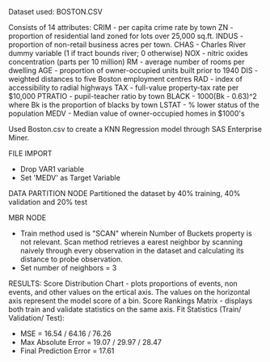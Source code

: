Dataset used: BOSTON.CSV

Consists of 14 attributes:
CRIM - per capita crime rate by town
ZN - proportion of residential land zoned for lots over 25,000 sq.ft.
INDUS - proportion of non-retail business acres per town.
CHAS - Charles River dummy variable (1 if tract bounds river; 0 otherwise)
NOX - nitric oxides concentration (parts per 10 million)
RM - average number of rooms per dwelling
AGE - proportion of owner-occupied units built prior to 1940
DIS - weighted distances to five Boston employment centres
RAD - index of accessibility to radial highways
TAX - full-value property-tax rate per $10,000
PTRATIO - pupil-teacher ratio by town
BLACK - 1000(Bk - 0.63)^2 where Bk is the proportion of blacks by town
LSTAT - % lower status of the population
MEDV - Median value of owner-occupied homes in $1000's



Used Boston.csv to create a KNN Regression model through SAS Enterprise Miner.


FILE IMPORT
- Drop VAR1 variable
- Set 'MEDV' as Target Variable

DATA PARTITION NODE
Partitioned the dataset by 40% training, 40% validation and 20% test

MBR NODE
- Train method used is "SCAN" wherein Number of Buckets property is not relevant. Scan method retrieves a earest neighbor by scanning naively through every observation in the dataset and calculating its distance to probe observation.
- Set number of neighbors = 3

RESULTS:
Score Distribution Chart - plots proportions of events, non events, and other values on the ertical axis. The values on the horizontal axis represent the model score of a bin.
Score Rankings Matrix - displays both train and validate statistics on the same axis.
Fit Statistics (Train/ Validation/ Test):
- MSE = 16.54 / 64.16 / 76.26
- Max Absolute Error = 19.07 / 29.97 / 28.47
- Final Prediction Error = 17.61
